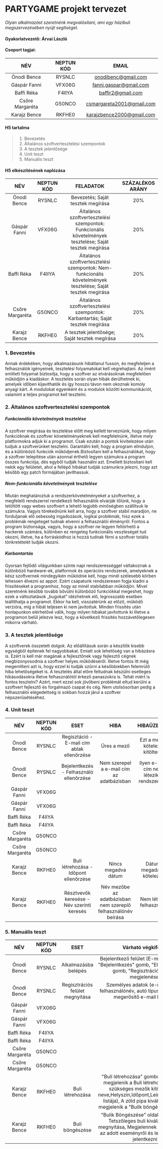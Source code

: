 # PARTYGAME projekt tervezet
*Olyan alkalmazást szeretnénk megvalósítani, ami egy házibuli megszervezésében nyújt segítséget.*

#### **Gyakorlatvezető:** Árvai László
#### **Csoport tagjai:**

|NÉV|NEPTUN KÓD|EMAIL|
| :-: | :-: | :-: |
|Ónodi Bence|RYSNLC|onodibenc@gmail.com|
|Gáspár Fanni|VFX06G|fanni.gaspar@gmail.com|
|Baffi Réka|F4IIYA|baffir2@gmail.com|
|Csőre Margaréta|G50NCO|csmargareta2001@gmail.com|
|Karajz Bence|RKFHE0|karajzbence2000@gmail.com|

#### H5 tartalma
>1. Bevezetés
>2. Általános szoftvertesztelési szempontok
>3. A tesztek jelentősége
>4. Unit teszt
>5. Manuális teszt

#### H5 elkészítésének naplózása
|NÉV|NEPTUN KÓD|FELADATOK|SZÁZALÉKOS ARÁNY|
| :-: | :-: | :-: | :-: |
|Ónodi Bence|RYSNLC|Bevezetés; Saját tesztek megírása|20%|
|Gáspár Fanni|VFX06G|Általános szoftvertesztelési szempontok: Funkcionális követelmények tesztelése; Saját tesztek megírása|20%|
|Baffi Réka|F4IIYA|Általános szoftvertesztelési szempontok: Nem-funkcionális követelmények tesztelése; Saját tesztek megírása|20%|
|Csőre Margaréta|G50NCO|Általános szoftvertesztelési szempontok: Karbantartás; Saját tesztek megírása|20%|
|Karajz Bence|RKFHE0|A tesztek jelentősége; Saját tesztek megírása|20%|

### **1. Bevezetés**
Annak érdekében, hogy alkalmazásunk hibátlanul fusson, és megfeleljen a felhasználók igényeinek, tesztelési folyamatokat kell végrehajtani. Az imént említett folyamat biztosítja, hogy a szoftver az elvárásoknak megfelelően működjön a kiadáskor. A tesztelés során olyan hibák derülhetnek ki, amelyek időben kijavíthatók és így hosszú távon nem okoznak komoly anyagi kárt. A modulokat egyenként és a modulok közötti kommunikációt, valamint a teljes programot kell tesztelni.

### **2. Általános szoftvertesztelési szempontok**
##### Funkcionális követelmények tesztelése
A szoftver megírása és tesztelése előtt meg kellett terveznünk, hogy milyen funkcióknak és szoftver követelményeknek kell megfelelnünk, illetve mely platformokra adjuk ki a programot. Csak ezután a pontok kivitelezése után tudjuk a szoftverünket tesztelni. Garantálni kell, hogy a program elinduljon, és a különböző funkciók működjenek.Biztosítani kell a felhasználókat, hogy a szoftver telepítése után azonnal érthető legyen számukra a program összes funkciója, dés egyből tudják használni azt. Emellett biztosítani kell nekik egy felületet, ahol a fellépő hibákat tudják számunkra jelezni, hogy azt később egy patch formájában javíthassuk.

##### Nem-funkcionális követelmények tesztelése
Miután meghatároztuk a rendszerkövetelményeket a szoftverhez, a megfelelő rendszerrel rendelkező felhasználók elvárják tőlünk, hogy a letöltött vagy webes szoftvert a lehető legjobb minőségben szállítsuk le számukra. Vagyis törekednünk kell arra, hogy a szoftver stabil maradjon, ne forduljanak elő sebesség ingadozások, logikai problémák, hisz ezek a problémák rengeteget tudnak elvenni a felhasználói élményről. Fontos a program biztonsága, vagyis, hogy a szoftver ne legyen feltörhető a hackerek számára, különben ez rengeteg funkcionális veszteséget tud okozni, illetve, ha a forráskódhoz is hozzá tudnak férni a szoftver totális tönkretételét tudják okozni.

##### Karbantartás
Gyorsan fejlődő világunkban szinte napi rendszerességgel váltakoznak a különböző hardware-ek, platformok és operációs rendszerek, amelyeknek a kész szoftvernek mindegyikén működnie kell, hogy minél szélesebb körben lehessen élvezni az appot. Ezért csapatunk rendszeresen fogja kiadni a frissítéseket a programhoz, hogy az minél stabilabban működjön. Mivel szeretnénk később tovább bővülni különböző funkciókkal megeshet, hogy ezek a változtatások „bugokat” idézhetnek elő, legrosszabb esetben leállíthatja a programot. Ekkor ha kell, visszatérünk az előző, működő verzióra, míg a hibát teljesen ki nem javítottuk. Minden frissítés után honlapunkon elérhetővé válik, hogy milyen hibákat javítottunk ki illetve a programon belül jelezve lesz, hogy a következő frissítés hozzávetőlegesen mikorra várható.

### **3. A tesztek jelentősége**
A szoftverek összetett dolgok. Az előállításuk során a készítők kisebb egységből építenek fel nagyobbakat. Emiatt sok lehetőség van a hibázásra is. Ezért is kell már magának a fejlesztőnek vagy fejlesztő cégnek megbizonyosodnia a szoftver helyes működéséről. Illetve fontos itt még megemlíteni azt is, hogy ezzel ki tudják szűrni a későbbiekben felemrülő hiba lehetőségeket is. A tesztelés által előre feltudnak készülni esetleges hibásodásokra illetve felhasználótól érkező panaszokra is. Tehát miért is fontos tesztelni? Azért, mert ezzel sok jövőbeni problémát eltud kerülni a szoftvert fejlesztő és forgalmazó csapat és cég. Nem utolsósorban pedig a felhasználói elégedettség is sokban hozzá járul a szoftver népszerűsétéséhez.

### **4. Unit teszt**
|NÉV|NEPTUN KÓD|ESET|HIBA|HIBAÜZENET
| :-: | :-: | :-: | :-: | :-: |
|Ónodi Bence|RYSNLC|Regisztáció - E-mail cím ablak ellenőrzése|Üres a mező|Ezt a mezőt kötelező kitölteni!|
|Ónodi Bence|RYSNLC|Bejelentkezés - Felhasználó ellenőrzése|Nem szerepel a e-mail cím az adatbázisban|Ilyen e-mail cím nem létezik a rendszerben|
|Gáspár Fanni|VFX06G||||
|Gáspár Fanni|VFX06G||||
|Baffi Réka|F4IIYA||||
|Baffi Réka|F4IIYA||||
|Csőre Margaréta|G50NCO||||
|Csőre Margaréta|G50NCO||||
|Karajz Bence|RKFHE0|Buli létrehozása - Időpont ellenőrzése|Nincs megadva dátum|Dátum megadása kötelező!|
|Karajz Bence|RKFHE0|Résztvevők keresése - Név szerinti keresés|Név mezőbe az adatbázisban nem szereplő felhasználónév beírása|Nem létező felhasználó|

### **5. Manuális teszt**
|NÉV|NEPTUN KÓD|ESET|Várható végkifeljet
| :-: | :-: | :-: | :-: |
|Ónodi Bence|RYSNLC|Alkalmazásba belépés|Bejelentkező felület (E-mail cím, jelszó, "Bejelentkezés" gomb, "Elfelejtett jelszó" gomb, "Regisztráció" gomb) megjelenése.|
|Ónodi Bence|RYSNLC|Regisztrációs felület megnyitása|Személyes adatok (e-mail, jelszó, felhasználónév, autó típusa) megadása, megerősítő e-mail küldése.|
|Gáspár Fanni|VFX06G||||
|Gáspár Fanni|VFX06G||||
|Baffi Réka|F4IIYA||||
|Baffi Réka|F4IIYA||||
|Csőre Margaréta|G50NCO||||
|Csőre Margaréta|G50NCO||||
|Karajz Bence|RKFHE0|Buli létrehozása|"Buli létrehozása" gombot kiválasztva megjelenik a Buli létrehozása felület, szükséges mezők kitöltése(Buli neve,Helyszín,Időpont,Leírás,Résztvevők listája), A zöld pipa kiválasztása, Buli megjelenik a "Bulik böngészése" oldalon ||
|Karajz Bence|RKFHE0|Buli böngészése|"Bulik Böngészése" oldal kiválasztása, Tetszőleges buli kiválasztása és megnyitása, Megjelennek az információk az adott eseményről és lehetőség nyílik jelentkezni ||
